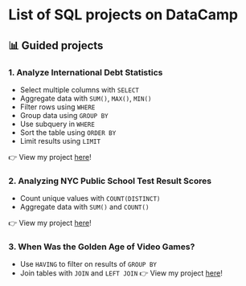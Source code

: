 # List of SQL projects on DataCamp
## 📊 Guided projects

### 1. Analyze International Debt Statistics
* Select multiple columns with ```SELECT```
* Aggregate data with ```SUM()```, ```MAX()```, ```MIN()```
* Filter rows using ```WHERE```
* Group data using ```GROUP BY```
* Use subquery in ```WHERE``` 
* Sort the table using ```ORDER BY```
* Limit results using ```LIMIT```

👉 View my project [here](https://github.com/qanhnn12/DataCamp-SQL-projects/tree/main/Analyze%20International%20Debt%20Statistics)!

### 2. Analyzing NYC Public School Test Result Scores
* Count unique values with ```COUNT(DISTINCT)``` 
* Aggregate data with ```SUM()``` and ```COUNT()```


👉 View my project [here](https://github.com/qanhnn12/DataCamp-SQL-projects/tree/main/Analyzing%20NYC%20Public%20School%20Test%20Result%20Scores)!

### 3. When Was the Golden Age of Video Games?
* Use ```HAVING``` to filter on results of ```GROUP BY```
* Join tables with ```JOIN``` and ```LEFT JOIN```
👉 View my project [here](https://github.com/qanhnn12/DataCamp-SQL-projects/tree/main/When%20Was%20the%20Golden%20Age%20of%20Video%20Games)!


